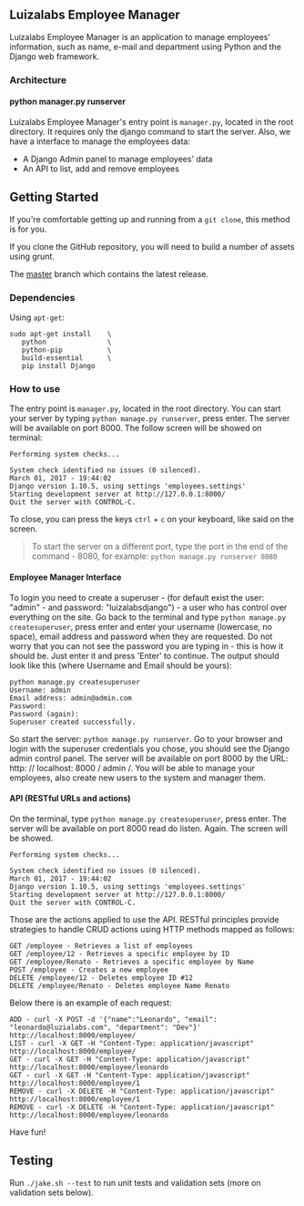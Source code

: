 Luizalabs Employee Manager 
-
Luizalabs Employee Manager is an application to manage employees' information, such as name, e-mail and department using Python and the Django web framework.


### Architecture

#### python manager.py runserver
Luizalabs Employee Manager's entry point is `manager.py`, located in the root directory. It requires only the django command to start the server. Also, we have a interface to manage the employees data:

- A Django Admin panel to manage employees' data
- An API to list, add and remove employees

## Getting Started

If you're comfortable getting up and running from a `git clone`, this method is for you.

If you clone the GitHub repository, you will need to build a number of assets using grunt.

The [master](https://github.com/leonardoffreitas/employee-manager.git) branch which contains the latest release.

### Dependencies
Using `apt-get`:
```
sudo apt-get install 	\
   python            	\
   python-pip       	\
   build-essential   	\
   pip install Django   
```   
### How to use

The entry point is `manager.py`, located in the root directory. You can start your server by typing `python manage.py runserver`, press enter. The server will be available on port 8000.
The follow screen will be showed on terminal:


```
Performing system checks...

System check identified no issues (0 silenced).
March 01, 2017 - 19:44:02
Django version 1.10.5, using settings 'employees.settings'
Starting development server at http://127.0.0.1:8000/
Quit the server with CONTROL-C.
```

To close, you can press the keys `ctrl` + `c` on your keyboard, like said on the screen.

>To start the server on a different port, type the port in the end of the command - 8080, for example:
`python manage.py runserver 8080`

#### Employee Manager Interface

To login you need to create a superuser - (for default exist the user: "admin" - and password: "luizalabsdjango") - a user who has control over everything on the site. Go back to the terminal and type `python manage.py createsuperuser`, press enter and enter your username (lowercase, no space), email address and password when they are requested. Do not worry that you can not see the password you are typing in - this is how it should be. Just enter it and press 'Enter' to continue. The output should look like this (where Username and Email should be yours):

```
python manage.py createsuperuser
Username: admin
Email address: admin@admin.com
Password:
Password (again):
Superuser created successfully.
```

So start the server: `python manage.py runserver`.
Go to your browser and login with the superuser credentials you chose, you should see the Django admin control panel. The server will be available on port 8000 by the URL: http: // localhost: 8000 / admin /.
You will be able to manage your employees, also create new users to the system and manager them.


#### API (RESTful URLs and actions)

On the terminal, type `python manage.py createsuperuser`, press enter. The server will be available on port 8000 read do listen.
Again. The screen will be showed.

```
Performing system checks...

System check identified no issues (0 silenced).
March 01, 2017 - 19:44:02
Django version 1.10.5, using settings 'employees.settings'
Starting development server at http://127.0.0.1:8000/
Quit the server with CONTROL-C.
```

Those are the actions applied to use the API. RESTful principles provide strategies to handle CRUD actions using HTTP methods mapped as follows:

```
GET /employee - Retrieves a list of employees
GET /employee/12 - Retrieves a specific employee by ID
GET /employee/Renato - Retrieves a specific employee by Name
POST /employee - Creates a new employee
DELETE /employee/12 - Deletes employee ID #12
DELETE /employee/Renato - Deletes employee Name Renato
```

Below there is an example of each request:

```
ADD - curl -X POST -d '{"name":"Leonardo", "email": "leonardo@luzialabs.com", "department": "Dev"}' http://localhost:8000/employee/
LIST - curl -X GET -H "Content-Type: application/javascript" http://localhost:8000/employee/
GET - curl -X GET -H "Content-Type: application/javascript" http://localhost:8000/employee/leonardo
GET - curl -X GET -H "Content-Type: application/javascript" http://localhost:8000/employee/1
REMOVE - curl -X DELETE -H "Content-Type: application/javascript" http://localhost:8000/employee/1
REMOVE - curl -X DELETE -H "Content-Type: application/javascript" http://localhost:8000/employee/leonardo
```

Have fun!

## Testing

Run `./jake.sh --test` to run unit tests and validation sets (more on validation sets below).

